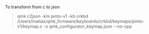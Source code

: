 To transform from c to json 
>qmk c2json -km pinto-v1 -kb crkbd /Users/matias/qmk_firmware/keyboards/crkbd/keymaps/pinto-v1/keymap.c -o qmk_configurator_keymap.json --no-cpp